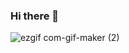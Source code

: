 ### Hi there 👋

![ezgif com-gif-maker (2)](https://user-images.githubusercontent.com/36446402/113449891-6fc35700-941c-11eb-9211-698674347d1f.gif)


<!--
**7enTropy7/7enTropy7** is a ✨ _special_ ✨ repository because its `README.md` (this file) appears on your GitHub profile.

Here are some ideas to get you started:

- 🔭 I’m currently working on ...
- 🌱 I’m currently learning ...
- 👯 I’m looking to collaborate on ...
- 🤔 I’m looking for help with ...
- 💬 Ask me about ...
- 📫 How to reach me: ...
- 😄 Pronouns: ...
- ⚡ Fun fact: ...
-->
